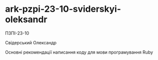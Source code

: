 # ark-pzpi-23-10-sviderskyi-oleksandr

ПЗПІ-23-10

Свідерський Олександр

Основні рекомендації написання коду для мови програмування Ruby
